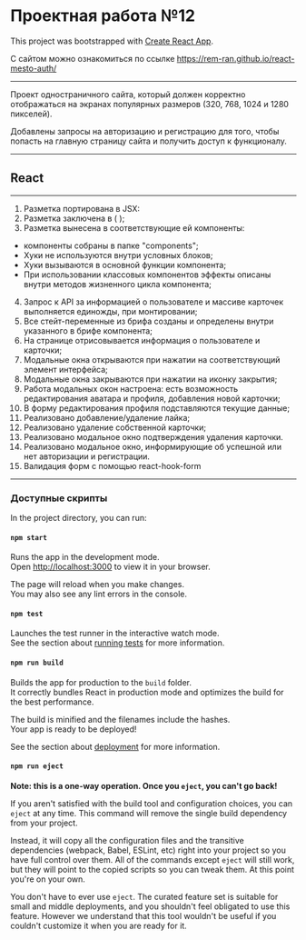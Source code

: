 # Проектная работа №12

This project was bootstrapped with [Create React App](https://github.com/facebook/create-react-app).

С сайтом можно ознакомиться по ссылке https://rem-ran.github.io/react-mesto-auth/

---

Проект одностраничного сайта, который должен корректно отображаться на экранах популярных размеров (320, 768, 1024 и 1280 пикселей).

Добавлены запросы на авторизацию и регистрацию для того, чтобы попасть на главную страницу сайта и получить доступ к функционалу.

---

## React

---

1. Разметка портирована в JSX:
2. Разметка заключена в ( );
3. Разметка вынесена в соответствующие ей компоненты:

- компоненты собраны в папке "components";
- Хуки не используются внутри условных блоков;
- Хуки вызываются в основной функции компонента;
- При использовании классовых компонентов эффекты описаны внутри методов жизненного цикла
  компонента;

4. Запрос к API за информацией о пользователе и массиве карточек выполняется единожды, при монтировании;
5. Все стейт-переменные из брифа созданы и определены внутри указанного в брифе компонента;
6. На странице отрисовывается информация о пользователе и карточки;
7. Модальные окна открываются при нажатии на соответствующий элемент интерфейса;
8. Модальные окна закрываются при нажатии на иконку закрытия;
9. Работа модальных окон настроена: есть возможность редактирования аватара и профиля, добавления
   новой карточки;
10. В форму редактирования профиля подставляются текущие данные;
11. Реализовано добавление/удаление лайка;
12. Реализовано удаление собственной карточки;
13. Реализовано модальное окно подтверждения удаления карточки.
14. Реализовано модальное окно, информирующие об успешной или нет авторизации и регистрации.
15. Валидация форм с помощью react-hook-form

---

### Доступные скрипты

In the project directory, you can run:

#### `npm start`

Runs the app in the development mode.\
Open [http://localhost:3000](http://localhost:3000) to view it in your browser.

The page will reload when you make changes.\
You may also see any lint errors in the console.

#### `npm test`

Launches the test runner in the interactive watch mode.\
See the section about [running tests](https://facebook.github.io/create-react-app/docs/running-tests) for more information.

#### `npm run build`

Builds the app for production to the `build` folder.\
It correctly bundles React in production mode and optimizes the build for the best performance.

The build is minified and the filenames include the hashes.\
Your app is ready to be deployed!

See the section about [deployment](https://facebook.github.io/create-react-app/docs/deployment) for more information.

#### `npm run eject`

**Note: this is a one-way operation. Once you `eject`, you can't go back!**

If you aren't satisfied with the build tool and configuration choices, you can `eject` at any time. This command will remove the single build dependency from your project.

Instead, it will copy all the configuration files and the transitive dependencies (webpack, Babel, ESLint, etc) right into your project so you have full control over them. All of the commands except `eject` will still work, but they will point to the copied scripts so you can tweak them. At this point you're on your own.

You don't have to ever use `eject`. The curated feature set is suitable for small and middle deployments, and you shouldn't feel obligated to use this feature. However we understand that this tool wouldn't be useful if you couldn't customize it when you are ready for it.
